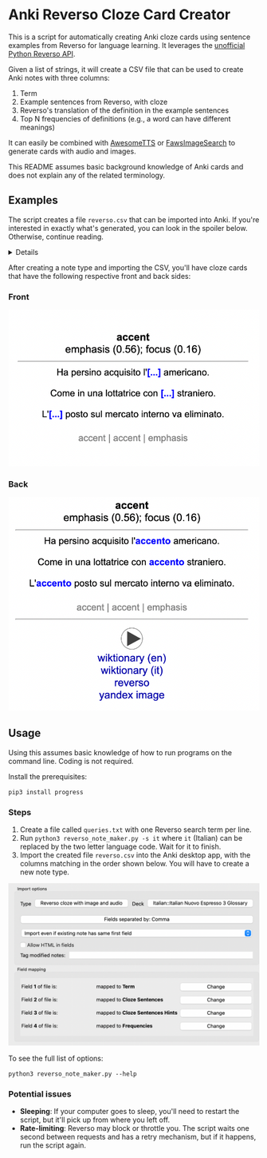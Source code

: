 # Anki Reverso Cloze Card Creator
This is a script for automatically creating Anki cloze cards using sentence
examples from Reverso for language
learning. It leverages the [unofficial Python Reverso
API](https://github.com/demian-wolf/ReversoAPI).

Given a list of strings, it will create a CSV file that can be used to create Anki
notes with three columns:

1. Term
2. Example sentences from Reverso, with cloze
3. Reverso's translation of the definition in the example sentences
4. Top N frequencies of definitions (e.g., a word can have different meanings)

It can easily be combined with
[AwesomeTTS](https://github.com/AwesomeTTS/awesometts-anki-addon) or
[FawsImageSearch](https://github.com/louisrli/anki-faws-image-search) to
generate cards with audio and images.

This README assumes basic background knowledge of Anki cards and does not
explain any of the related terminology.

## Examples

The script creates a file `reverso.csv` that can be imported into Anki. If you're interested in
exactly what's generated, you can look in the spoiler below. Otherwise, continue
reading.

<details>
Here is an example of a line from the raw CSV created by the script, pulling
three example sentences for the Italian phrase `a memoria` with the target term
contained in a cloze. It also has relative ratios for the frequency of
translations. For example, this term is most commonly translated to "by heart",
but it can also be translated to "from memory" (with a relative 0.27 frequency
to "by heart").

```
a memoria,"Studialo bene ed imparalo {{c1::a memoria}}.

È fuori questione imparare tutte queste frasi {{c1::a memoria}}.

Cantatelo {{c1::a memoria}}, o leggendolo.",by heart | by heart | from memory,<b>by heart</b></br>from memory (0.27); in memory (0.12)
```
</details>

After creating a note type and importing the CSV, you'll have cloze cards that have the
following respective front and back sides:

### Front
![Front of card](assets/front.png)

### Back
![Back of card](assets/back.png)

## Usage
Using this assumes basic knowledge of how to run programs on the command line.
Coding is not required.

Install the prerequisites: 
```
pip3 install progress
```

### Steps
1. Create a file called `queries.txt` with one Reverso search term per line.
2. Run `python3 reverso_note_maker.py -s it` where `it` (Italian) can be
   replaced by the two letter language code. Wait for it to finish.
3. Import the created file `reverso.csv` into the Anki desktop app, with the
   columns matching in the order shown below. You will have to create a new note
   type.

![Example of importing](assets/import.png)

To see the full list of options:
```
python3 reverso_note_maker.py --help
```

### Potential issues
* **Sleeping**: If your computer goes to sleep, you'll need to restart the
    script, but it'll pick up from where you left off.
* **Rate-limiting**: Reverso may block or throttle you. The script waits one
    second between requests and has a retry mechanism, but if it happens, run
    the script again.

